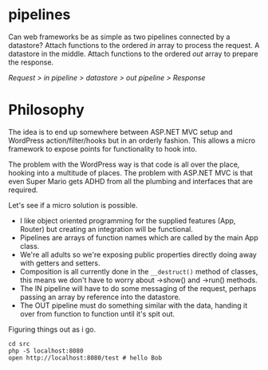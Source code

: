 # pipelines

Can web frameworks be as simple as two pipelines connected by a datastore?
Attach functions to the ordered *in* array to process the request.
A datastore in the middle.
Attach functions to the ordered *out* array to prepare the response.

_Request > in pipeline > datastore > out pipeline > Response_

# Philosophy

The idea is to end up somewhere between ASP.NET MVC setup and WordPress action/filter/hooks but in an orderly fashion. This allows a micro framework to expose points for functionality to hook into.

The problem with the WordPress way is that code is all over the place, hooking into a multitude of places. The problem with ASP.NET MVC is that even Super Mario gets ADHD from all the plumbing and interfaces that are required.

Let's see if a micro solution is possible.

* I like object oriented programming for the supplied features (App, Router) but creating an integration will be functional.
* Pipelines are arrays of function names which are called by the main App class.
* We're all adults so we're  exposing public properties directly doing away with getters and setters.
* Composition is all currently done  in the `__destruct()` method of classes, this means we don't have to worry about ->show() and ->run() methods.
* The IN pipeline will have to do some messaging of the request, perhaps passing an array by reference into the datastore.
* The OUT pipeline must do something similar with the data, handing it over from function to function until it's spit out.

Figuring things out as i go.


```
cd src
php -S localhost:8080
open http://localhost:8080/test # hello Bob
```

